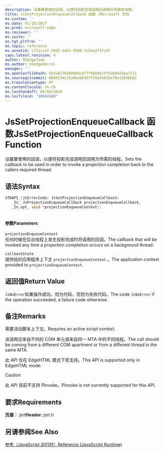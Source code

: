 ```yaml
---
description: 设置要使用的回调，以便将投影完成调用回调用方所需的线程。
title: JsSetProjectionEnqueueCallback 函数 |Microsoft 文档
ms.custom: ''
ms.date: 01/18/2017
ms.prod: microsoft-edge
ms.reviewer: ''
ms.suite: ''
ms.tgt_pltfrm: ''
ms.topic: reference
ms.assetid: c751ccef-20d2-4d41-9568-1c54adf47cdf
caps.latest.revision: 4
author: MSEdgeTeam
ms.author: msedgedevrel
manager: ''
ms.openlocfilehash: 02da0238360b0dc6fff9bb86c9f5ab04d1ba7112
ms.sourcegitcommit: 6860234c25a8be863b7f29a54838e78e120dbb62
ms.translationtype: MT
ms.contentlocale: zh-CN
ms.lasthandoff: 04/09/2020
ms.locfileid: "10564168"
---
```

# <span data-ttu-id="493b1-103">JsSetProjectionEnqueueCallback 函数</span><span class="sxs-lookup"><span data-stu-id="493b1-103">JsSetProjectionEnqueueCallback Function</span></span>
<span data-ttu-id="493b1-104">设置要使用的回调，以便将投影完成调用回调用方所需的线程。</span><span class="sxs-lookup"><span data-stu-id="493b1-104">Sets the callback to be used in order to invoke a projection completion back to the callers required thread.</span></span>  
  
## <span data-ttu-id="493b1-105">语法</span><span class="sxs-lookup"><span data-stu-id="493b1-105">Syntax</span></span>  
  
```cpp  
STDAPI_(JsErrorCode) JsSetProjectionEnqueueCallback(  
   _In_ JsProjectionEnqueueCallback projectionEnqueueCallback,  
   _In_opt_ void *projectionEnqueueContext);  
  
```  
  
#### <span data-ttu-id="493b1-106">参数</span><span class="sxs-lookup"><span data-stu-id="493b1-106">Parameters</span></span>  
 `projectionEnqueueContext`  
 <span data-ttu-id="493b1-107">任何时候在后台线程上发生投影完成时将调用的回调。</span><span class="sxs-lookup"><span data-stu-id="493b1-107">The callback that will be invoked any time a projection completion occurs on a background thread.</span></span>  
  
 `callbackState`  
 <span data-ttu-id="493b1-108">提供给的应用程序上下文 `projectionEnqueueContext` 。</span><span class="sxs-lookup"><span data-stu-id="493b1-108">The application context provided to `projectionEnqueueContext`.</span></span>  
  
## <span data-ttu-id="493b1-109">返回值</span><span class="sxs-lookup"><span data-stu-id="493b1-109">Return Value</span></span>  
 <span data-ttu-id="493b1-110">`JsNoError`如果操作成功，则为代码，否则为失败代码。</span><span class="sxs-lookup"><span data-stu-id="493b1-110">The code `JsNoError` if the operation succeeded, a failure code otherwise.</span></span>  
  
## <span data-ttu-id="493b1-111">备注</span><span class="sxs-lookup"><span data-stu-id="493b1-111">Remarks</span></span>  
 <span data-ttu-id="493b1-112">需要活动脚本上下文。</span><span class="sxs-lookup"><span data-stu-id="493b1-112">Requires an active script context.</span></span>  
  
 <span data-ttu-id="493b1-113">该调用应来自不同的 COM 单元或来自同一 MTA 中的不同线程。</span><span class="sxs-lookup"><span data-stu-id="493b1-113">The call should be coming from a different COM apartment or from a different thread in the same MTA.</span></span>  
  
 <span data-ttu-id="493b1-114">此 API 仅在 EdgeHTML 模式下受支持。</span><span class="sxs-lookup"><span data-stu-id="493b1-114">This API is supported only in EdgeHTML mode.</span></span>  
  
> [!CAUTION]
>  <span data-ttu-id="493b1-115">此 API 目前不支持 PInvoke。</span><span class="sxs-lookup"><span data-stu-id="493b1-115">PInvoke is not currently supported for this API.</span></span>  
  
## <span data-ttu-id="493b1-116">要求</span><span class="sxs-lookup"><span data-stu-id="493b1-116">Requirements</span></span>  
 <span data-ttu-id="493b1-117">**页眉：** jsrt</span><span class="sxs-lookup"><span data-stu-id="493b1-117">**Header:** jsrt.h</span></span>  
  
## <span data-ttu-id="493b1-118">另请参阅</span><span class="sxs-lookup"><span data-stu-id="493b1-118">See Also</span></span>  
 [<span data-ttu-id="493b1-119">参考（JavaScript 运行时）</span><span class="sxs-lookup"><span data-stu-id="493b1-119">Reference (JavaScript Runtime)</span></span>](../chakra-hosting/reference-javascript-runtime.md)